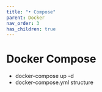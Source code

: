 ```yaml
---
title: "• Compose"
parent: Docker
nav_order: 3
has_children: true
---
```


# Docker Compose

- docker-compose up -d
- docker-compose.yml structure
